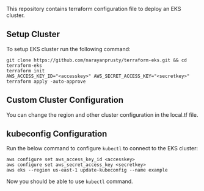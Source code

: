 This repository contains terraform configuration file to deploy an EKS cluster.

## Setup Cluster

To setup EKS cluster run the following command:

```
git clone https://github.com/narayanprusty/terraform-eks.git && cd terraform-eks
terraform init
AWS_ACCESS_KEY_ID="<accesskey>" AWS_SECRET_ACCESS_KEY="<secretkey>" terraform apply -auto-approve
```

## Custom Cluster Configuration

You can change the region and other cluster configuration in the local.tf file.

## kubeconfig Configuration

Run the below command to configure `kubectl` to connect to the EKS cluster:

```
aws configure set aws_access_key_id <accesskey>
aws configure set aws_secret_access_key <secretkey>
aws eks --region us-east-1 update-kubeconfig --name example
```

Now you should be able to use `kubectl` command.
